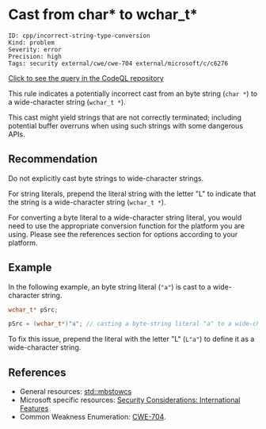 # Cast from char* to wchar_t*

```
ID: cpp/incorrect-string-type-conversion
Kind: problem
Severity: error
Precision: high
Tags: security external/cwe/cwe-704 external/microsoft/c/c6276

```
[Click to see the query in the CodeQL repository](https://github.com/github/codeql/tree/main/cpp/ql/src/Security/CWE/CWE-704/WcharCharConversion.ql)

This rule indicates a potentially incorrect cast from an byte string (`char *`) to a wide-character string (`wchar_t *`).

This cast might yield strings that are not correctly terminated; including potential buffer overruns when using such strings with some dangerous APIs.


## Recommendation
Do not explicitly cast byte strings to wide-character strings.

For string literals, prepend the literal string with the letter "L" to indicate that the string is a wide-character string (`wchar_t *`).

For converting a byte literal to a wide-character string literal, you would need to use the appropriate conversion function for the platform you are using. Please see the references section for options according to your platform.


## Example
In the following example, an byte string literal (`"a"`) is cast to a wide-character string.


```cpp
wchar_t* pSrc;

pSrc = (wchar_t*)"a"; // casting a byte-string literal "a" to a wide-character string
```
To fix this issue, prepend the literal with the letter "L" (`L"a"`) to define it as a wide-character string.


## References
* General resources: [std::mbstowcs](https://en.cppreference.com/w/cpp/string/multibyte/mbstowcs)
* Microsoft specific resources: [Security Considerations: International Features](https://docs.microsoft.com/en-us/windows/desktop/Intl/security-considerations--international-features)
* Common Weakness Enumeration: [CWE-704](https://cwe.mitre.org/data/definitions/704.html).